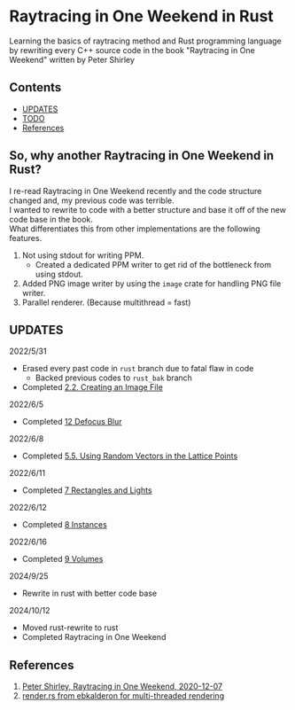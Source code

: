 # Raytracing in One Weekend in Rust
Learning the basics of raytracing method and Rust programming language
by rewriting every C++ source code in the book "Raytracing in One Weekend" written
by Peter Shirley

## Contents
- [UPDATES](#UPDATES)
- [TODO](#TODO)
- [References](#References)

## So, why another Raytracing in One Weekend in Rust?
I re-read Raytracing in One Weekend recently and the code structure changed and,
my previous code was terrible. \
I wanted to rewrite to code with a better structure and base it off of the new
code base in the book. \
What differentiates this from other implementations are the following features.
1. Not using stdout for writing PPM.
    - Created a dedicated PPM writer to get rid of the bottleneck from using stdout.
2. Added PNG image writer by using the `image` crate for handling PNG file writer.
3. Parallel renderer. (Because multithread = fast)


## UPDATES
2022/5/31
- Erased every past code in `rust` branch due to fatal flaw in code
    - Backed previous codes to `rust_bak` branch
- Completed [2.2. Creating an Image File](https://raytracing.github.io/books/RayTracingInOneWeekend.html#outputanimage/creatinganimagefile)

2022/6/5
- Completed [12 Defocus Blur](https://raytracing.github.io/books/RayTracingInOneWeekend.html#defocusblur)

2022/6/8
- Completed [5.5. Using Random Vectors in the Lattice Points](https://raytracing.github.io/books/RayTracingTheNextWeek.html#perlinnoise/usingrandomvectorsonthelatticepoints)

2022/6/11
- Completed [7 Rectangles and Lights](https://raytracing.github.io/books/RayTracingTheNextWeek.html#rectanglesandlights)

2022/6/12
- Completed [8 Instances](https://raytracing.github.io/books/RayTracingTheNextWeek.html#instances)

2022/6/16
- Completed [9 Volumes](https://raytracing.github.io/books/RayTracingTheNextWeek.html#volumes)

2024/9/25
- Rewrite in rust with better code base

2024/10/12
- Moved rust-rewrite to rust
- Completed Raytracing in One Weekend

## References
1. [Peter Shirley, Raytracing in One Weekend, 2020-12-07](https://github.com/RayTracing/raytracing.github.io)
2. [render.rs from ebkalderon for multi-threaded rendering](https://github.com/ebkalderon/ray-tracing-in-one-weekend/blob/master/src/render.rs)
